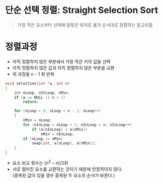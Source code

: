 # 단순 선택 정렬: Straight Selection Sort
> 가장 작은 요소부터 선택해 알맞은 위치로 옮겨 순서대로 정렬하는 알고리즘   

# 정렬과정
- 아직 정렬하지 않은 부분에서 가장 작은 키의 값을 선택
- 아직 정렬하지 않은 값과 아직 정렬하지 않은 부분을 교환
- 위 과정을 n - 1 회 반복
```c
void selection(int *a, int n)
{
    int nLoop, nInLoop, nMin;
    if (a == NULL || n < 1)
        return;

    for (nLoop = 0; nLoop < n - 1; nLoop++)
    {
        nMin = nLoop;
        for (nInLoop = nLoop + 1; nInLoop < n; nInLoop++)
            if (a[nInLoop] < a[nMin])
                nMin = nInLoop;
        if (nLoop != nMin)
            swap(int, a[nLoop], a[nMin]);
    }
}
```
- 요소 비교 횟수는 $(n^2 - n)/2$회
- 서로 떨어진 요소를 교환하는 것이기 때문에 안정적이지 않다.   
(중복된 값이 있을 경우 중복된 두 요소의 순서가 바뀐다.)
